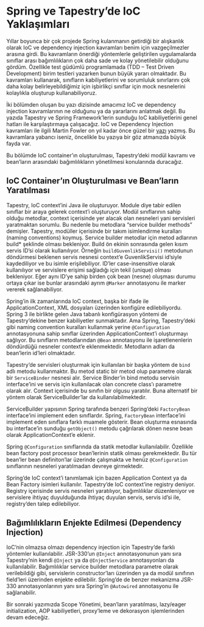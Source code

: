 # Spring ve Tapestry’de IoC Yaklaşımları

Yıllar boyunca bir çok projede Spring kulanmanın getirdiği bir alışkanlık olarak IoC ve dependency injection kavramları
benim için vazgeçilmezler arasına girdi. Bu kavramların önerdiği yöntemlerle geliştirilen uygulamalarda sınıflar arası 
bağımlılıkların çok daha sade ve kolay yönetilebilir olduğunu gördüm. Özellikle test güdümlü programlamada 
(TDD – Test Driven Development) birim testleri yazarken bunun büyük yararı olmaktadır. Bu kavramları kullanarak, sınıfların 
kabiliyetlerini ve sorumluluk sınırlarını çok daha kolay belirleyebildiğimiz için işbirlikçi sınıflar için mock nesnelerini 
kolaylıkla oluşturup kullanabiliyoruz.

İki bölümden oluşan bu yazı dizisinde amacımız IoC ve dependency injection kavramlarının ne olduğunu ya da yararlarını 
anlatmak değil. Bu yazıda Tapestry ve Spring Framework’lerin sunduğu IoC kabiliyetlerini genel hatları ile karşılaştırmaya 
çalışacağız. IoC ve Dependency Injection kavramları ile ilgili Martin Fowler on yıl kadar önce güzel bir 
[yazı](https://martinfowler.com/articles/injection.html) yazmış. Bu kavramlara yabancı iseniz, öncelikle bu yazıya bir 
göz atmanızda büyük fayda var.

Bu bölümde IoC container’ın oluşturulması, Tapestry’deki modül kavramı ve bean’ların arasındaki bağımlılıkların yönetilmesi 
konularında duracağız.

## IoC Container’ın Oluşturulması ve Bean’ların Yaratılması

Tapestry, IoC context’ini Java ile oluşturuyor. Module diye tabir edilen sınıflar bir araya gelerek context’i oluşturuyor. 
Modül sınıflarının sahip olduğu metodlar, context içerisinde yer alacak olan nesneleri yani servisleri yaratmaktan sorumlu. 
Bu nedenle bu metodlara “service builder methods” demişler. Tapestry, modüller içerisinde bir takım isimlendirme kuralları 
(naming conventions) koymuş. Service builder metodlar için metod adlarının build* şeklinde olması bekleniyor. Build ön 
ekinin sonrasında gelen kısım servis ID’si olarak kullanılıyor. Örneğin `buildGuvenlikServisi()` metodunun döndürmesi 
beklenen servis nesnesi context’e GuvenlikServisi id’siyle kaydediliyor ve bu isimle erişilebiliyor. ID’ler case-insensitive 
olarak kullanılıyor ve servislere erişimi sağladığı için tekil (unique) olması bekleniyor. Eğer aynı ID’ye sahip birden 
çok bean (nesne) oluşması durumu ortaya çıkar ise bunlar arasındaki ayrım `@Marker` annotasyonu ile marker vererek 
sağlanabiliyor.

Spring’in ilk zamanlarında IoC context, başka bir ifade ile ApplicationContext, XML dosyaları üzerinden konfigüre 
edilebiliyordu. Spring 3 ile birlikte gelen Java tabanlı konfigürasyon yöntemi de Tapestry’dekine benzer kabiliyetler 
sunmaktadır. Ama Spring, Tapestry’deki gibi naming convention kuralları kullanmak yerine `@Configuration` annotasyonuna 
sahip sınıflar üzerinden ApplicationContext’i oluşturmayı sağlıyor. Bu sınıfların metodlarından `@Bean` annotasyonu ile 
işaretlenenlerin döndürdüğü nesneler context’e eklenmektedir. Metodların adları da bean’lerin id’leri olmaktadır.

Tapestry’de servisleri oluşturmak için kullanılan bir başka yöntem de `bind` adlı metodu kullanmaktır. Bu metod static 
bir metod olup parametre olarak bir `ServiceBinder` nesnesi alır. Service Binder’in bind metodu servisin interface’ini 
ve servis için kullanılacak olan concrete class’ı parametre olarak alır. Context içerisinde bu sınıfın bir olgusu yaratılır. 
Buna alternatif bir yöntem olarak ServiceBuilder’lar da kullanılabilmektedir.

ServiceBuilder yapısının Spring tarafında benzeri Spring’deki `FactoryBean` interface’ini implement eden sınıflardır. 
Spring, `FactoryBean` interface’ini implement eden sınıflara farklı muamele gösterir. Bean oluşturma esnasında bu 
interface’in sunduğu `getObject()` metodu çağrılarak dönen nesne bean olarak ApplicationContext’e eklenir.

Spring `@Configuration` sınıflarında da statik metodlar kullanılabilir. Özellikle bean factory post processor bean’lerinin 
statik olması gerekmektedir. Bu tür bean’ler bean definiton’lar üzerinde çalışmakta ve henüz `@Configuration` sınıflarının 
nesneleri yaratılmadan devreye girmektedir.

Spring’de IoC context’i tanımlamak için bazen Application Context ya da Bean Factory isimleri kullanılır. Tapestry’de IoC 
context’ine registry deniyor. Registry içerisinde servis nesneleri yaratılıyor, bağımlılıklar düzenleniyor ve servislere 
ihtiyaç duyulduğunda ihtiyaç duyulan servis, servis id’si ile, registry’den talep edilebiliyor.

## Bağımlılıkların Enjekte Edilmesi (Dependency Injection)

IoC’nin olmazsa olmazı dependency injection için Tapestry’de farklı yöntemler kullanılabilir. JSR-330’un `@Inject` 
annotasyonunun yanı sıra Tapestry’nin kendi `@Inject` ya da `@InjectService` annotasyonları da kullanılabilir. 
Bağımlılıklar service builder metodlara parametre olarak verilebildiği gibi, servislerin constructor’ları üzerinden ya da 
modül sınıfının field’leri üzerinden enjekte edilebilir. Spring’de de benzer mekanizma JSR-330 annotasyonlarının yanı sıra 
Spring’in `@Autowired` annotasyonu ile sağlanabilir.

Bir sonraki yazımızda Scope Yönetimi, bean’ların yaratılması, lazy/eager initialization, AOP kabiliyetleri, proxy’leme ve 
dekorasyon işlemlerinden devam edeceğiz.
